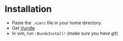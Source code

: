 # Installation

* Paste the `.vimrc` file in your home directory.
* Get [Vundle](https://github.com/VundleVim/Vundle.vim)
* In vim, run `:BundeInstall!` _(make sure you have git)_
